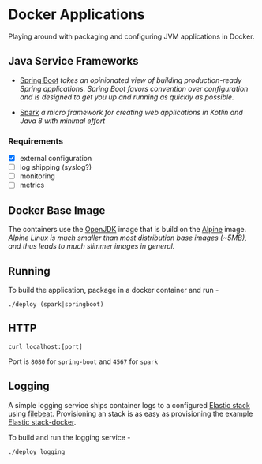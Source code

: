 # Docker Applications

Playing around with packaging and configuring JVM applications in Docker.

## Java Service Frameworks

- [Spring Boot](https://projects.spring.io/spring-boot/) _takes an opinionated view of building production-ready Spring applications. Spring Boot favors convention over configuration and is designed to get you up and running as quickly as possible._

- [Spark](http://sparkjava.com/) _a micro framework for creating web applications in Kotlin and Java 8 with minimal effort_

### Requirements

- [x] external configuration
- [ ] log shipping (syslog?)
- [ ] monitoring
- [ ] metrics

## Docker Base Image

The containers use the [OpenJDK](https://hub.docker.com/\_/openjdk/) image that is build on the [Alpine](https://hub.docker.com/\_/alpine/) image. _Alpine Linux is much smaller than most distribution base images (~5MB), and thus leads to much slimmer images in general._

## Running

To build the application, package in a docker container and run -

```console
./deploy (spark|springboot)
```

## HTTP

```console
curl localhost:[port]
```

Port is `8080` for `spring-boot` and `4567` for `spark`

## Logging

A simple logging service ships container logs to a configured [Elastic stack](https://www.elastic.co/) using [filebeat](https://www.elastic.co/products/beats/filebeat). Provisioning an stack is as easy as provisioning the example [Elastic stack-docker](https://github.com/elastic/stack-docker).

To build and run the logging service -

```console
./deploy logging
```
